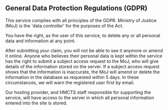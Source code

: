 <h2 class="legend">General Data Protection Regulations (GDPR)</h2>
This service complies with all principles of the GDPR. Ministry of Justice (MoJ) is the 'data controller' for the purposes of the Act.

You have the right, as the user of this service, to delete any or all personal data and information at any point.

After submitting your claim, you will not be able to see it anymore or amend it online. Anyone who believes their personal data is kept within the service has the right to submit a subject access request to the MoJ, who will give details of the information stored on the server. If a subject access request shows that the information is inaccurate, the MoJ will amend or delete the information in the database as requested within 5 days. In these circumstances, we will warn the registered user first by email.

Our hosting provider, and HMCTS staff responsible for supporting the service, will have access to the server in which all personal information entered into the site is stored.
